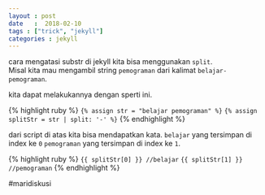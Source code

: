 ```yaml
---
layout : post
date   :  2018-02-10
tags : ["trick", "jekyll"]
categories : jekyll
---
```


cara mengatasi substr di jekyll kita bisa menggunakan `split`.<br>
Misal kita mau mengambil string `pemograman` dari kalimat `belajar-pemograman`.<br>

kita dapat melakukannya dengan sperti ini.<br>

{% highlight ruby %}
  `{% assign str = "belajar pemograman" %}`
  `{% assign splitStr = str | split: '-' %}`
{% endhighlight %}

dari script di atas kita bisa mendapatkan kata.
`belajar` yang tersimpan di index ke `0`
`pemograman` yang tersimpan di index ke `1`.

{% highlight ruby %}
  `{{ splitStr[0] }} //belajar`
  `{{ splitStr[1] }} //pemograman`
{% endhighlight %}

#maridiskusi
